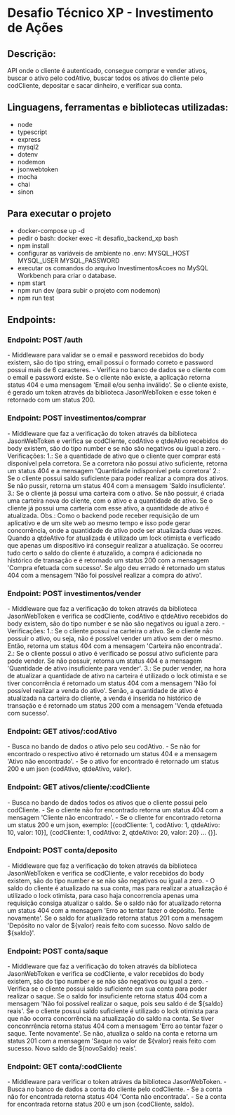 <h1>Desafio Técnico XP - Investimento de Ações</h1>

<h2>Descrição:</h2>
<p> API onde o cliente é autenticado, consegue comprar e vender ativos, buscar o ativo pelo codAtivo,
buscar todos os ativos do cliente pelo codCliente, depositar e sacar dinheiro, e verificar sua conta.</p>

<h2>Linguagens, ferramentas e bibliotecas utilizadas:</h2>

  - node
  - typescript
  - express
  - mysql2
  - dotenv
  - nodemon
  - jsonwebtoken
  - mocha
  - chai
  - sinon
  
<h2>Para executar o projeto</h2>

 - docker-compose up -d
 - pedir o bash: docker exec -it desafio_backend_xp bash
 - npm install
 - configurar as variáveis de ambiente no .env:
   MYSQL_HOST
   MYSQL_USER
   MYSQL_PASSWORD
 - executar os comandos do arquivo InvestimentosAcoes no
 MySQL Workbench para criar o database.
 - npm start
 - npm run dev (para subir o projeto com nodemon)
 - npm run test
 
<h2>Endpoints:</h2>

<h3>Endpoint: POST /auth</h3>
    - Middleware para validar se o email e password recebidos do body existem, são do tipo string, email possui
    o formado correto e password possui mais de 6 caracteres.
    - Verifica no banco de dados se o cliente com o email e password existe. Se o cliente não existe, a aplicação
    retorna status 404 e uma mensagem 'Email e/ou senha inválido'. Se o cliente existe, é gerado um token através
    da biblioteca JasonWebToken e esse token é retornado com um status 200.

<h3>Endpoint: POST investimentos/comprar</h3>
  - Middleware que faz a verificação do token através da biblioteca JasonWebToken e verifica se codCliente,
  codAtivo e qtdeAtivo recebidos do body existem, são do tipo number e se não são negativos ou igual a zero.
  - Verificações:
    1.: Se a quantidade de ativo que o cliente quer comprar está disponível pela corretora. Se a
   corretora não possui ativo suficiente, retorna um status 404 e a mensagem 'Quantidade indisponível pela
   corretora'
    2.: Se o cliente possui saldo suficiente para poder realizar a compra dos ativos. Se não pussir,
   retorna um status 404 com a mensagem 'Saldo insuficiente'.
    3.: Se o cliente já possui uma carteira com o ativo. Se não possuir, é criada uma carteira nova
   do cliente, com o ativo e a quantidade de ativo. Se o cliente já possui uma carteria com esse ativo, a quantidade
   de ativo é atualizada.
   Obs.: Como o backend pode receber requisição de um aplicativo e de um site web ao mesmo tempo e isso pode
   gerar concorrência, onde a quantidade de ativo pode ser atualizada duas vezes. Quando
   a qtdeAtivo for atualizada é utilizado um lock otimista e verficado que apenas um dispositivo irá conseguir
   realizar a atualização.
   Se ocorreu tudo certo o saldo do cliente é atuzalido, a compra é adicionada no histórico de transação
   e é retornado um status 200 com a mensagem 'Compra efetuada com sucesso'.
   Se algo deu errado é retornado um status 404 com a mensagem 'Não foi possível realizar a compra do ativo'.

<h3>Endpoint: POST investimentos/vender</h3>
  - Middleware que faz a verificação do token através da biblioteca JasonWebToken e verifica se codCliente,
  codAtivo e qtdeAtivo recebidos do body existem, são do tipo number e se não são negativos ou igual a zero.
  - Verificações:
  1.: Se o cliente possui na carteira o ativo. Se o cliente não possuir o ativo, ou seja, não é
  possível vender um ativo sem der o mesmo. Então, retorna um status 404 com a mensagem 'Carteira não encontrada'.
  2.: Se o cliente possui o ativo é verificado se possui ativo suficiente para pode vender. Se não possuir,
  retorna um status 404 e a mensagem 'Quantidade de ativo insuficiente para vender'.
  3.: Se puder vender, na hora de atualizar a quantidade de ativo na carteira é utilizado o lock otimista e se tiver
  concorrência é retornado um status 404 com a mensagem 'Não foi possível realizar a venda do ativo'. Senão,
  a quantidade de ativo é atualizada na carteira do cliente, a venda é inserida no histórico de transação e
  é retornado um status 200 com a mensagem 'Venda efetuada com sucesso'.

<h3>Endpoint: GET ativos/:codAtivo</h3>
  - Busca no bando de dados o ativo pelo seu codAtivo.
  - Se não for encontrado o respectivo ativo é retornado um status 404 e a mensagem 'Ativo não encontrado'.
  - Se o ativo for encontrado é retornado um status 200 e um json {codAtivo, qtdeAtivo, valor}.

<h3>Endpoint: GET ativos/cliente/:codCliente</h3>
  - Busca no bando de dados todos os ativos que o cliente possui pelo codCliente.
  - Se o cliente não for encontrado retorna um status 404 com a mensagem 'Cliente não encontrado'.
  - Se o cliente for encontrado retorna um status 200 e um json, exemplo:
  [{codCliente: 1, codAtivo: 1, qtdeAtivo: 10, valor: 10}], {codCliente: 1, codAtivo: 2, qtdeAtivo: 20, valor: 20} ... {}].

<h3>Endpoint: POST conta/deposito</h3>
  - Middleware que faz a verificação do token através da biblioteca JasonWebToken e verifica se codCliente,
  e valor recebidos do body existem, são do tipo number e se não são negativos ou igual a zero.
  - O saldo do cliente é atualizado na sua conta, mas para realizar a atualização é utilizado o lock otimista,
  para caso haja concorrencia apenas uma requisição consiga atualizar o saldo.
  Se o saldo não for atualizado retorna um status 404 com a mensagem 'Erro ao tentar fazer o depósito. Tente novamente'.
  Se o saldo for atualizado retorna status 201 com a mensagem 'Depósito no valor de ${valor} reais feito com sucesso. Novo saldo de ${saldo}'.

<h3>Endpoint: POST conta/saque</h3>
  - Middleware que faz a verificação do token através da biblioteca JasonWebToken e verifica se codCliente,
  e valor recebidos do body existem, são do tipo number e se não são negativos ou igual a zero.
  - Verifica se o cliente possui saldo suficiente em sua conta para poder realizar o saque. Se o saldo
  for insuficiente retorna status 404 com a mensagem 'Não foi possível realizar o saque, pois seu saldo é de ${saldo} reais'.
  Se o cliente possui saldo suficiente é utilizado o lock otimista para que não ocorra concorrência na atualização
  do saldo na conta. Se tiver conconrrência retorna status 404 com a mensagem 'Erro ao tentar fazer o saque. Tente novamente'.
  Se não, atualiza o saldo na conta e retorna um status 201 com a mensagem 'Saque no valor de ${valor} reais feito com sucesso. Novo saldo de ${novoSaldo} reais'.

<h3>Endpoint: GET conta/:codCliente</h3>
  - Middleware para verificar o token atráves da biblioteca JasonWebToken.
  - Busca no banco de dados a conta do cliente pelo codCliente.
  - Se a conta não for encontrada retorna status 404 'Conta não encontrada'.
  - Se a conta for encontrada retorna status 200 e um json {codCliente, saldo}.
  